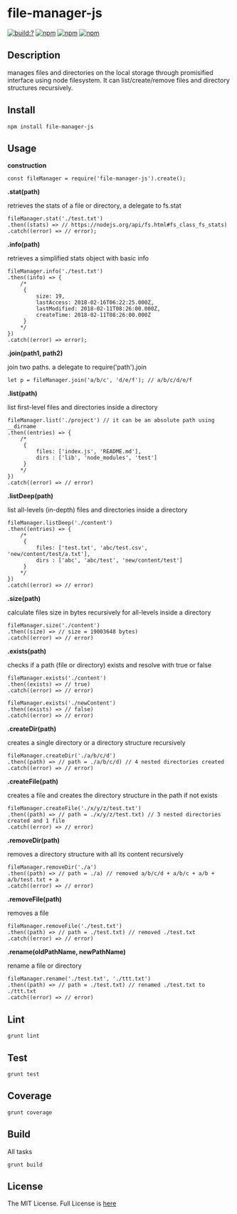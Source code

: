 # file-manager-js

[![build:?](https://travis-ci.org/eyas-ranjous/file-manager-js.svg?branch=master)](https://travis-ci.org/eyas-ranjous/file-manager-js) [![npm](https://img.shields.io/npm/dm/file-manager-js.svg)](https://www.npmjs.com/packages/file-manager-js) [![npm](https://img.shields.io/npm/v/file-manager-js.svg)](https://www.npmjs.com/package/file-manager-js) [![npm](https://img.shields.io/badge/node-%3E=%206.0-blue.svg)](https://www.npmjs.com/package/file-manager-js)

## Description 
manages files and directories on the local storage through promisified interface using node filesystem. It can list/create/remove files and directory structures recursively.

## Install
```
npm install file-manager-js
```

## Usage 

**construction**
```
const fileManager = require('file-manager-js').create();
```

**.stat(path)**

retrieves the stats of a file or directory, a delegate to fs.stat
```
fileManager.stat('./test.txt')
.then((stats) => // https://nodejs.org/api/fs.html#fs_class_fs_stats)
.catch((error) => // error);
```

**.info(path)**

retrieves a simplified stats object with basic info
```
fileManager.info('./test.txt')
.then((info) => {
    /*
     {
         size: 19,
         lastAccess: 2018-02-16T06:22:25.000Z,
         lastModified: 2018-02-11T08:26:00.000Z,
         createTime: 2018-02-11T08:26:00.000Z
     }
    */
})
.catch((error) => error);
```

**.join(path1, path2)**

join two paths. a delegate to require('path').join 
```
let p = fileManager.join('a/b/c', 'd/e/f'); // a/b/c/d/e/f
```

**.list(path)**

list first-level files and directories inside a directory 
```
fileManager.list('./project') // it can be an absolute path using __dirname
.then((entries) => {
    /*
     {
         files: ['index.js', 'README.md'],
         dirs : ['lib', 'node_modules', 'test']
     }
    */
})
.catch((error) => // error)
```

**.listDeep(path)**

list all-levels (in-depth) files and directories inside a directory 
```
fileManager.listDeep('./content')
.then((entries) => {
    /*
     {
         files: ['test.txt', 'abc/test.csv', 'new/content/test/a.txt'],
         dirs : ['abc', 'abc/test', 'new/content/test']
     }
    */
})
.catch((error) => // error)
```

**.size(path)**

calculate files size in bytes recursively for all-levels inside a directory
```
fileManager.size('./content')
.then((size) => // size = 19003648 bytes)
.catch((error) => // error)
```

**.exists(path)**

checks if a path (file or directory) exists and resolve with true or false
```
fileManager.exists('./content')
.then((exists) => // true)
.catch((error) => // error)

fileManager.exists('./newContent')
.then((exists) => // false)
.catch((error) => // error)
```

**.createDir(path)**

creates a single directory or a directory structure recursively
```
fileManager.createDir('./a/b/c/d')
.then((path) => // path = ./a/b/c/d) // 4 nested directories created
.catch((error) => // error)
```

**.createFile(path)**

creates a file and creates the directory structure in the path if not exists
```
fileManager.createFile('./x/y/z/test.txt')
.then((path) => // path = ./x/y/z/test.txt) // 3 nested directories created and 1 file
.catch((error) => // error)
```

**.removeDir(path)**

removes a directory structure with all its content recursively
```
fileManager.removeDir('./a')
.then((path) => // path = ./a) // removed a/b/c/d + a/b/c + a/b + a/b/test.txt + a
.catch((error) => // error)
```

**.removeFile(path)**

removes a file
```
fileManager.removeFile('./test.txt')
.then((path) => // path = ./test.txt) // removed ./test.txt
.catch((error) => // error)
```

**.rename(oldPathName, newPathName)**

rename a file or directory
```
fileManager.rename('./test.txt', './ttt.txt')
.then((path) => // path = ./test.txt) // renamed ./test.txt to ./ttt.txt
.catch((error) => // error)
```

## Lint
```
grunt lint
```

## Test
```
grunt test
```

## Coverage
```
grunt coverage
```

## Build
All tasks
```
grunt build
```

## License
The MIT License. Full License is [here](https://github.com/eyas-ranjous/file-manager-js/blob/master/LICENSE)

